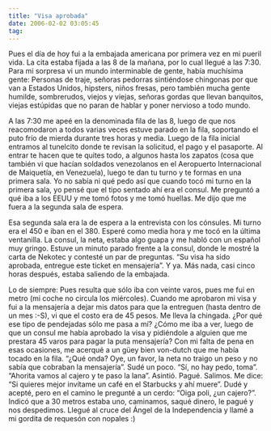 ```yaml
---
title: "Visa aprobada"
date: 2006-02-02 03:05:45
tag: 
---
```

<p>Pues el día de hoy fui a la embajada americana por primera vez en mi pueril vida. La cita estaba fijada a las 8 de la mañana, por lo cual llegué a las 7:30. Para mi sorpresa vi un mundo interminable de gente, había muchísima gente: Personas de traje, señoras pedorras sintiéndose chingonas por que van a Estados Unidos, hipsters, niños fresas, pero también mucha gente humilde, sombrerudos, viejos y viejas, señoras gordas que llevan banquitos, viejas estúpidas que no paran de hablar y poner nervioso a todo mundo.</p>

<p>A las 7:30 me apeé en la denominada fila de las 8, luego de que nos reacomodaron a todos varias veces estuve parado en la fila, soportando el puto frío de mierda durante tres horas y media. Luego de la fila inicial entramos al tunelcito donde te revisan la solicitud, el pago y el pasaporte. Al entrar te hacen que te quites todo, a algunos hasta los zapatos (cosa que también vi que hacían soldados venezolanos en el Aeropuerto Internacional de Maiquetía, en Venezuela), luego te dan tu turno y te formas en una primera sala. Yo no sabía ni qué pedo así que cuando tocó mi turno en la primera sala, yo pensé que el tipo sentado ahí era el consul. Me preguntó a qué iba a los EEUU y me tomó fotos y me tomó huellas. Me dijo que me fuera a la segunda sala de espera.</p>

<p>Esa segunda sala era la de espera a la entrevista con los cónsules. Mi turno era el 450 e iban en el 380. Esperé como media hora y me tocó en la última ventanilla. La consul, la neta, estaba algo guapa y me habló con un español muy gringo. Estuve un minuto parado frente a la consul, donde le mostré la carta de Nekotec y contesté un par de preguntas. &#8220;Su visa ha sido aprobada, entregue este ticket en mensajería&#8221;. Y ya. Más nada, casi cinco horas después, estaba saliendo de la embajada.</p>

<p>Lo de siempre: Pues resulta que sólo iba con veinte varos, pues me fui en metro (mi coche no circula los miércoles). Cuando me aprobaron mi visa y fui a la mensajería a dejar mis datos para que la entreguen (hasta dentro de un mes :-S), vi que el costo era de 45 pesos. Me lleva la chingada. ¿Por qué ese tipo de pendejadas sólo me pasa a mí? ¿Cómo me iba a ver, luego de que un consul me había aprobado la visa y pidiéndole a alguien que me prestara 45 varos para pagar la puta mensajería? Con mi falta de pena en esas ocasiones, me acerqué a un güey bien von-dutch que me había tocado en la fila. &#8220;¿Qué onda? Oye, un favor, la neta no traigo un peso y no sabía que cobraban la mensajería&#8221;. Sudé un poco. &#8220;Sí, no hay pedo, toma&#8221;. &#8220;Ahorita vamos al cajero y te paso la lana&#8221;. Asintió. Pagué. Salimos. Me dice: &#8220;Si quieres mejor invítame un café en el Starbucks y ahí muere&#8221;. Dudé y acepté, pero en el camino le pregunté a un cerdo: &#8220;Oiga poli, ¿un cajero?&#8221;. Indicó que a 30 metros estaba uno, caminamos, saqué dinero, le pagué y nos despedimos. Llegué al cruce del Ángel de la Independencia y llamé a mi gordita de requesón con nopales :)</p>
